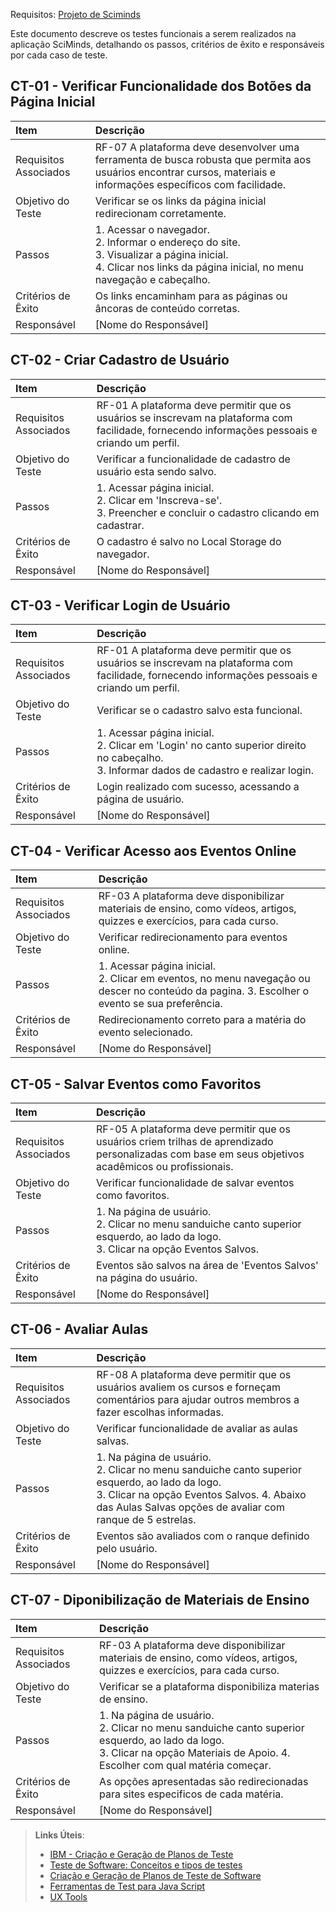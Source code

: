 Requisitos: <a href="https://github.com/ICEI-PUC-Minas-PMV-ADS/pmv-ads-2023-2-e1-proj-web-t14-sciminds/blob/main/documentos/02-Especifica%C3%A7%C3%A3o%20do%20Projeto.md">Projeto de Sciminds</a>

Este documento descreve os testes funcionais a serem realizados na aplicação SciMinds, detalhando os passos, critérios de êxito e responsáveis por cada caso de teste.

## CT-01 - Verificar Funcionalidade dos Botões da Página Inicial

| Item | Descrição |
|:----|:-----------|
| Requisitos Associados | RF-07	A plataforma deve desenvolver uma ferramenta de busca robusta que permita aos usuários encontrar cursos, materiais e informações específicos com facilidade. |
| Objetivo do Teste | Verificar se os links da página inicial redirecionam corretamente. |
| Passos | 1. Acessar o navegador.<br>2. Informar o endereço do site.<br>3. Visualizar a página inicial.<br>4. Clicar nos links da página inicial, no menu navegação e cabeçalho. |
| Critérios de Êxito | Os links encaminham para as páginas ou âncoras de conteúdo corretas. |
| Responsável | [Nome do Responsável] |

## CT-02 - Criar Cadastro de Usuário

| Item | Descrição |
|:----|:-----------|
| Requisitos Associados | RF-01	A plataforma deve permitir que os usuários se inscrevam na plataforma com facilidade, fornecendo informações pessoais e criando um perfil. |
| Objetivo do Teste | Verificar a funcionalidade de cadastro de usuário esta sendo salvo. |
| Passos | 1. Acessar página inicial.<br>2. Clicar em 'Inscreva-se'.<br>3. Preencher e concluir o cadastro clicando em cadastrar. |
| Critérios de Êxito | O cadastro é salvo no Local Storage do navegador. |
| Responsável | [Nome do Responsável] |

## CT-03 - Verificar Login de Usuário

| Item | Descrição |
|:----|:-----------|
| Requisitos Associados | RF-01	A plataforma deve permitir que os usuários se inscrevam na plataforma com facilidade, fornecendo informações pessoais e criando um perfil. |
| Objetivo do Teste | Verificar se o cadastro salvo esta funcional.|
| Passos | 1. Acessar página inicial.<br>2. Clicar em 'Login' no canto superior direito no cabeçalho.<br>3. Informar dados de cadastro e realizar login. |
| Critérios de Êxito | Login realizado com sucesso, acessando a página de usuário. |
| Responsável | [Nome do Responsável] |

## CT-04 - Verificar Acesso aos Eventos Online

| Item | Descrição |
|:----|:-----------|
| Requisitos Associados | RF-03	A plataforma deve disponibilizar materiais de ensino, como vídeos, artigos, quizzes e exercícios, para cada curso.  |
| Objetivo do Teste | Verificar redirecionamento para eventos online. |
| Passos | 1. Acessar página inicial.<br>2. Clicar em eventos, no menu navegação ou descer no conteúdo da pagina. 3. Escolher o evento se sua preferência. |
| Critérios de Êxito | Redirecionamento correto para a matéria do evento selecionado. |
| Responsável | [Nome do Responsável] |

## CT-05 - Salvar Eventos como Favoritos

| Item | Descrição |
|:----|:-----------|
| Requisitos Associados | RF-05	A plataforma deve permitir que os usuários criem trilhas de aprendizado personalizadas com base em seus objetivos acadêmicos ou profissionais. |
| Objetivo do Teste | Verificar funcionalidade de salvar eventos como favoritos. |
| Passos | 1. Na página de usuário.<br> 2. Clicar no menu sanduiche canto superior esquerdo, ao lado da logo.<br> 3. Clicar na opção Eventos Salvos. |
| Critérios de Êxito | Eventos são salvos na área de 'Eventos Salvos' na página do usuário. |
| Responsável | [Nome do Responsável] |

## CT-06 - Avaliar Aulas 

| Item | Descrição |
|:----|:-----------|
| Requisitos Associados | RF-08	A plataforma deve permitir que os usuários avaliem os cursos e forneçam comentários para ajudar outros membros a fazer escolhas informadas. |
| Objetivo do Teste | Verificar funcionalidade de avaliar as aulas salvas. |
| Passos | 1. Na página de usuário.<br> 2. Clicar no menu sanduiche canto superior esquerdo, ao lado da logo.<br> 3. Clicar na opção Eventos Salvos. 4. Abaixo das Aulas Salvas opções de avaliar com ranque de 5 estrelas. |
| Critérios de Êxito | Eventos são avaliados com o ranque definido pelo usuário. |
| Responsável | [Nome do Responsável] |

## CT-07 - Diponibilização de Materiais de Ensino

| Item | Descrição |
|:----|:-----------|
| Requisitos Associados | RF-03	A plataforma deve disponibilizar materiais de ensino, como vídeos, artigos, quizzes e exercícios, para cada curso. |
| Objetivo do Teste | Verificar se a plataforma disponibiliza materias de ensino. |
| Passos | 1. Na página de usuário.<br> 2. Clicar no menu sanduiche canto superior esquerdo, ao lado da logo.<br> 3. Clicar na opção Materiais de Apoio. 4. Escolher com qual matéria começar. |
| Critérios de Êxito | As opções apresentadas são redirecionadas para sites especificos de cada matéria. |
| Responsável | [Nome do Responsável] |




 
> **Links Úteis**:
> - [IBM - Criação e Geração de Planos de Teste](https://www.ibm.com/developerworks/br/local/rational/criacao_geracao_planos_testes_software/index.html)
> -  [Teste de Software: Conceitos e tipos de testes](https://blog.onedaytesting.com.br/teste-de-software/)
> - [Criação e Geração de Planos de Teste de Software](https://www.ibm.com/developerworks/br/local/rational/criacao_geracao_planos_testes_software/index.html)
> - [Ferramentas de Test para Java Script](https://geekflare.com/javascript-unit-testing/)
> - [UX Tools](https://uxdesign.cc/ux-user-research-and-user-testing-tools-2d339d379dc7)
